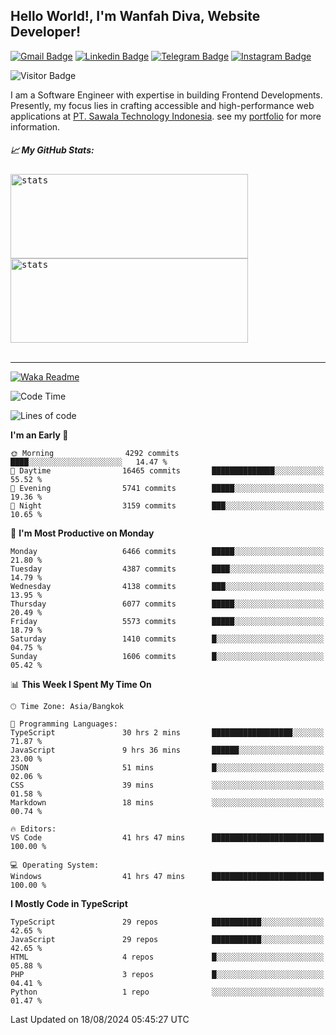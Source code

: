 ## Hello World!, I'm Wanfah Diva, Website Developer!

[![Gmail Badge](https://img.shields.io/badge/-Gmail-white?style=plastic&logo=Gmail&link=mailto:aditputrafirmansyah@gmail.com)](mailto:wanfahdivaa@gmail.com)
[![Linkedin Badge](https://img.shields.io/badge/-LinkedIn-blue?style=plastic&logo=Linkedin&link=https://www.linkedin.com/in/aditputrafirmansyah/)](https://www.linkedin.com/in/wanfahdiva/)
[![Telegram Badge](https://img.shields.io/badge/-Telegram-blue?style=plastic&logo=telegram&link=https://t.me/Adithya_13)](https://t.me/wanfahdiva)
[![Instagram Badge](https://img.shields.io/badge/-Instagram-white?style=plastic&logo=instagram&link=https://www.instagram.com/adithya_firmansyahputra/)](https://www.instagram.com/wnfhdva/)

![Visitor Badge](https://visitor-badge.laobi.icu/badge?page_id=wanfahdiva.wanfahdiva)

<p>
I am a Software Engineer with expertise in building Frontend Developments.
Presently, my focus lies in crafting accessible and high-performance web applications at  <a href="https://sawala/tech" target="_blank">PT. Sawala Technology Indonesia</a>. see my <a href="https://wanfahdiva.me" target="_blank">portfolio</a> for more information.
</p>

<h5 align="left">
  
📈 **My GitHub Stats:**

</h5>

<div align="left">
<kbd>
    <img height="135em" width="380em" alt="stats" src="https://github-readme-streak-stats.herokuapp.com?user=wanfahdiva&theme=tokyonight_duo&hide_border=true&dates=27DDC9" />
</kbd>
<kbd>
    <img height="135em" width="380em" alt="stats" src="https://github-readme-activity-graph.vercel.app/graph?username=wanfahdiva&theme=react&hide_title=true"></kbd>
</div>

<br />

---

[![Waka Readme](https://github.com/wanfahdiva/wanfahdiva/actions/workflows/waka.yml/badge.svg)](https://github.com/wanfahdiva/wanfahdiva/actions/workflows/waka.yml)

<!--START_SECTION:waka-->
![Code Time](http://img.shields.io/badge/Code%20Time-914%20hrs%2024%20mins-blue)

![Lines of code](https://img.shields.io/badge/From%20Hello%20World%20I%27ve%20Written-19.1%20million%20lines%20of%20code-blue)

**I'm an Early 🐤** 

```text
🌞 Morning                4292 commits        ████░░░░░░░░░░░░░░░░░░░░░   14.47 % 
🌆 Daytime                16465 commits       ██████████████░░░░░░░░░░░   55.52 % 
🌃 Evening                5741 commits        █████░░░░░░░░░░░░░░░░░░░░   19.36 % 
🌙 Night                  3159 commits        ███░░░░░░░░░░░░░░░░░░░░░░   10.65 % 
```
📅 **I'm Most Productive on Monday** 

```text
Monday                   6466 commits        █████░░░░░░░░░░░░░░░░░░░░   21.80 % 
Tuesday                  4387 commits        ████░░░░░░░░░░░░░░░░░░░░░   14.79 % 
Wednesday                4138 commits        ███░░░░░░░░░░░░░░░░░░░░░░   13.95 % 
Thursday                 6077 commits        █████░░░░░░░░░░░░░░░░░░░░   20.49 % 
Friday                   5573 commits        █████░░░░░░░░░░░░░░░░░░░░   18.79 % 
Saturday                 1410 commits        █░░░░░░░░░░░░░░░░░░░░░░░░   04.75 % 
Sunday                   1606 commits        █░░░░░░░░░░░░░░░░░░░░░░░░   05.42 % 
```


📊 **This Week I Spent My Time On** 

```text
🕑︎ Time Zone: Asia/Bangkok

💬 Programming Languages: 
TypeScript               30 hrs 2 mins       ██████████████████░░░░░░░   71.87 % 
JavaScript               9 hrs 36 mins       ██████░░░░░░░░░░░░░░░░░░░   23.00 % 
JSON                     51 mins             █░░░░░░░░░░░░░░░░░░░░░░░░   02.06 % 
CSS                      39 mins             ░░░░░░░░░░░░░░░░░░░░░░░░░   01.58 % 
Markdown                 18 mins             ░░░░░░░░░░░░░░░░░░░░░░░░░   00.74 % 

🔥 Editors: 
VS Code                  41 hrs 47 mins      █████████████████████████   100.00 % 

💻 Operating System: 
Windows                  41 hrs 47 mins      █████████████████████████   100.00 % 
```

**I Mostly Code in TypeScript** 

```text
TypeScript               29 repos            ███████████░░░░░░░░░░░░░░   42.65 % 
JavaScript               29 repos            ███████████░░░░░░░░░░░░░░   42.65 % 
HTML                     4 repos             █░░░░░░░░░░░░░░░░░░░░░░░░   05.88 % 
PHP                      3 repos             █░░░░░░░░░░░░░░░░░░░░░░░░   04.41 % 
Python                   1 repo              ░░░░░░░░░░░░░░░░░░░░░░░░░   01.47 % 
```




 Last Updated on 18/08/2024 05:45:27 UTC
<!--END_SECTION:waka-->
